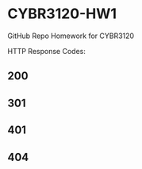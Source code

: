 # CYBR3120-HW1
GitHub Repo Homework for CYBR3120

HTTP Response Codes:

## 200

## 301

## 401

## 404

